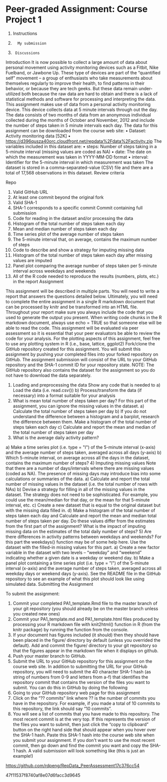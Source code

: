 # Peer-graded Assignment: Course Project 1
1.	Instructions
2.	     My submission
3.	    Discussions
Introduction
It is now possible to collect a large amount of data about personal movement using activity monitoring devices such as a Fitbit, Nike Fuelband, or Jawbone Up. These type of devices are part of the “quantified self” movement – a group of enthusiasts who take measurements about themselves regularly to improve their health, to find patterns in their behavior, or because they are tech geeks. But these data remain under-utilized both because the raw data are hard to obtain and there is a lack of statistical methods and software for processing and interpreting the data.
This assignment makes use of data from a personal activity monitoring device. This device collects data at 5 minute intervals through out the day. The data consists of two months of data from an anonymous individual collected during the months of October and November, 2012 and include the number of steps taken in 5 minute intervals each day.
The data for this assignment can be downloaded from the course web site:
•	Dataset: Activity monitoring data [52K]
•	https://d396qusza40orc.cloudfront.net/repdata%2Fdata%2Factivity.zip
The variables included in this dataset are:
•	steps: Number of steps taking in a 5-minute interval (missing values are coded as  NA)
•	date: The date on which the measurement was taken in YYYY-MM-DD format
•	interval: Identifier for the 5-minute interval in which measurement was taken
The dataset is stored in a comma-separated-value (CSV) file and there are a total of 17,568 observations in this dataset.
Review criteria

Repo
1.	Valid GitHub URL 
2.	At least one commit beyond the original fork
3.	Valid SHA-1
4.	SHA-1 corresponds to a specific commit
Commit containing full submission
1.	Code for reading in the dataset and/or processing the data
2.	Histogram of the total number of steps taken each day
3.	Mean and median number of steps taken each day
4.	Time series plot of the average number of steps taken
5.	The 5-minute interval that, on average, contains the maximum number of steps
6.	Code to describe and show a strategy for imputing missing data
7.	Histogram of the total number of steps taken each day after missing values are imputed
8.	Panel plot comparing the average number of steps taken per 5-minute interval across weekdays and weekends
9.	All of the R code needed to reproduce the results (numbers, plots, etc.) in the report
Assignment

This assignment will be described in multiple parts. You will need to write a report that answers the questions detailed below. Ultimately, you will need to complete the entire assignment in a single R markdown document that can be processed by knitr and be transformed into an HTML file.
Throughout your report make sure you always include the code that you used to generate the output you present. When writing code chunks in the R markdown document, always use echo = TRUE so that someone else will be able to read the code. This assignment will be evaluated via peer assessment so it is essential that your peer evaluators be able to review the code for your analysis.
For the plotting aspects of this assignment, feel free to use any plotting system in R (i.e., base, lattice, ggplot2)
Fork/clone the GitHub repository created for this assignment. You will submit this assignment by pushing your completed files into your forked repository on GitHub. The assignment submission will consist of the URL to your GitHub repository and the SHA-1 commit ID for your repository state.
NOTE: The GitHub repository also contains the dataset for the assignment so you do not have to download the data separately.
1)	Loading and preprocessing the data
     Show any code that is needed to
a)	Load the data (i.e.  read.csv())
b)	 Process/transform the data (if necessary) into a format suitable for your analysis
2)	What is mean total number of steps taken per day?
      For this part of the assignment, you can ignore the missing values in the dataset.
a)	Calculate the total number of steps taken per day
b)	If you do not understand the difference between a histogram and a barplot, research the difference between them. Make a histogram of the total number of steps taken each day
c)	Calculate and report the mean and median of the total number of steps taken per day
3)	What is the average daily activity pattern?

a)	Make a time series plot (i.e.  type = "l") of the 5-minute interval (x-axis) and the average number of steps taken, averaged across all days (y-axis)
b)	Which 5-minute interval, on average across all the days in the dataset, contains the maximum number of steps?
4)	Imputing missing values
Note that there are a number of days/intervals where there are missing values (coded as NA). The presence of missing days may introduce bias into some calculations or summaries of the data.
a)	Calculate and report the total number of missing values in the dataset (i.e. the total number of rows with  NAs)
b)	Devise a strategy for filling in all of the missing values in the dataset. The strategy does not need to be sophisticated. For example, you could use the mean/median for that day, or the mean for that 5-minute interval, etc.
c)	Create a new dataset that is equal to the original dataset but with the missing data filled in.
d)	Make a histogram of the total number of steps taken each day and Calculate and report the mean and median total number of steps taken per day. Do these values differ from the estimates from the first part of the assignment? What is the impact of imputing missing data on the estimates of the total daily number of steps?
5)	Are there differences in activity patterns between weekdays and weekends?
For this part the weekdays() function may be of some help here. Use the dataset with the filled-in missing values for this part.
a)	Create a new factor variable in the dataset with two levels – “weekday” and “weekend” indicating whether a given date is a weekday or weekend day.
b)	Make a panel plot containing a time series plot (i.e. type = "l") of the 5-minute interval (x-axis) and the average number of steps taken, averaged across all weekday days or weekend days (y-axis). See the README file in the GitHub repository to see an example of what this plot should look like using simulated data.
Submitting the Assignment

To submit the assignment:
1.	Commit your completed  PA1_template.Rmd file to the master branch of your git repository (you should already be on the master branch unless you created new ones)
2.	Commit your PA1_template.md and PA1_template.html files produced by processing your R markdown file with knit2html() function in R (from the knitr package) by running the function from the console.
3.	If your document has figures included (it should) then they should have been placed in the figure/ directory by default (unless you overrided the default). Add and commit the figure/ directory to your git repository so that the figures appear in the markdown file when it displays on github.
4.	Push your master branch to GitHub.
5.	Submit the URL to your GitHub repository for this assignment on the course web site.
In addition to submitting the URL for your GitHub repository, you will need to submit the 40 character SHA-1 hash (as string of numbers from 0-9 and letters from a-f) that identifies the repository commit that contains the version of the files you want to submit. You can do this in GitHub by doing the following
1.	Going to your GitHub repository web page for this assignment
2.	Click on the “?? commits” link where ?? is the number of commits you have in the repository. For example, if you made a total of 10 commits to this repository, the link should say “10 commits”.
3.	You will see a list of commits that you have made to this repository. The most recent commit is at the very top. If this represents the version of the files you want to submit, then just click the “copy to clipboard” button on the right hand side that should appear when you hover over the SHA-1 hash. Paste this SHA-1 hash into the course web site when you submit your assignment. If you don't want to use the most recent commit, then go down and find the commit you want and copy the SHA-1 hash.
A valid submission will look something like (this is just an example!)

https://github.com/rdpeng/RepData_PeerAssessment17c376cc54
 
47f11537f8740af8e07d6facc3d9645

